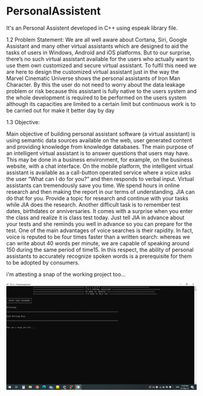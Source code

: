 # PersonalAssistent
It's an Personal Assistent developed in C++ using espeak library file.

1.2 Problem Statement: 
We are all well aware about Cortana, Siri, Google Assistant and many other virtual
assistants which are designed to aid the tasks of users in Windows, Android and
iOS platforms. But to our surprise, there’s no such virtual assistant available for
the users who actually want to use them own customized and secure virtual assistant.
To fulfil this need we are here to design the customized virtual assistant just in the way the
Marvel Cinematic Universe shows the personal assistants of Iron Man Character.
By this the user do not need to worry about the data leakage problem or risk because this
assistant is fully native to the users system and the whole development is required to be
performed on the users system although its capacities are limited to a certain limit but continuous
work is to be carried out for make it better day by day

1.3 Objective:

Main objective of building personal assistant software (a virtual assistant) is using
semantic data sources available on the web, user generated content and providing knowledge
from knowledge databases. The main purpose of an intelligent virtual assistant is to answer
questions that users may have. This may be done in a business environment, for example, on the
business website, with a chat interface. On the mobile platform, the intelligent virtual
assistant is available as a call-button operated service where a voice asks the user “What can I do
for you?” and then responds to verbal input. Virtual assistants can tremendously save you time.
We spend hours in online research and then making the report in our terms of understanding. JIA
can do that for you. Provide a topic for research and continue with your tasks while JIA does the
research. Another difficult task is to remember test dates, birthdates or anniversaries. It comes
with a surprise when you enter the class and realize it is class test today. Just tell JIA in advance
about your tests and she reminds you well in advance so you can prepare for the test. One of the
main advantages of voice searches is their rapidity. In fact, voice is reputed to be four times
faster than a written search: whereas we can write about 40 words per minute, we are capable of
speaking around 150 during the same period of time15. In this respect, the ability of personal
assistants to accurately recognize spoken words is a prerequisite for them to be adopted by
consumers.

i'm attesting a snap of the working project too...

<img src=" Screenshot (24).png">

